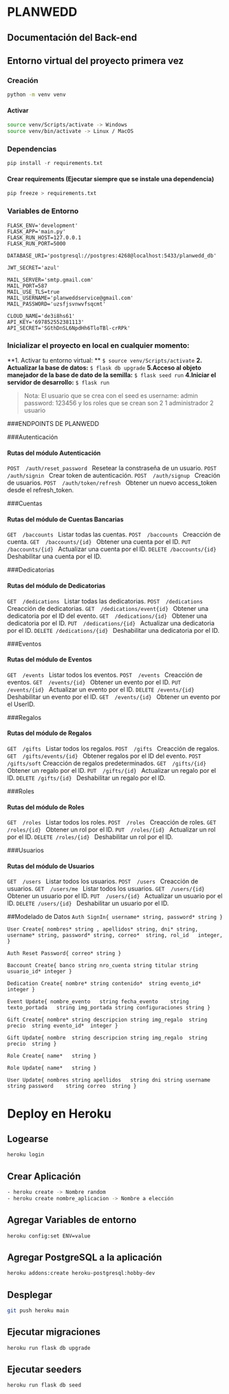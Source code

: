 # PLANWEDD
## Documentación del Back-end 
## Entorno virtual del proyecto primera vez

### Creación 

```sh
python -m venv venv
```

#### Activar

```sh
source venv/Scripts/activate -> Windows
source venv/bin/activate -> Linux / MacOS
```

### Dependencias

```python
pip install -r requirements.txt
```

#### Crear requirements (Ejecutar siempre que se instale una dependencia)

```python
pip freeze > requirements.txt
```

### Variables de Entorno
```
FLASK_ENV='development'
FLASK_APP='main.py'
FLASK_RUN_HOST=127.0.0.1
FLASK_RUN_PORT=5000

DATABASE_URI='postgresql://postgres:4268@localhost:5433/planwedd_db'

JWT_SECRET='azul'

MAIL_SERVER='smtp.gmail.com'
MAIL_PORT=587
MAIL_USE_TLS=true
MAIL_USERNAME='planweddservice@gmail.com'
MAIL_PASSWORD='uzsfjsvnwvfsqcmt'

CLOUD_NAME='de3i8hs61'
API_KEY='697852552381113'
API_SECRET='SGthDnSL6NpdHh6TloTBl-crRPk'
```

### Inicializar el proyecto en local en cualquier momento:
**1. Activar tu entorno virtual: **
`$ source venv/Scripts/activate`
**2. Actualizar la base de datos:**
`$ flask db upgrade`
**5.Acceso al objeto manejador de la base de dato de la semilla:**
`$ flask seed run`
**4.Iniciar el servidor de desarrollo:**
        `$ flask run`
> Nota: El usuario que se crea con el seed es
username: admin
password: 123456
y los roles que se crean son 2
1 administrador
2 usuario

###ENDPOINTS DE PLANWEDD

###Autenticación 
#### Rutas del módulo Autenticación
`POST  /auth/reset_password ` Resetear la constraseña de un usuario.
`POST  /auth/signin ` Crear token de autenticación.
`POST  /auth/signup ` Creación de usuarios.
`POST  /auth/token/refresh ` Obtener un nuevo access_token desde el refresh_token.

###Cuentas 
#### Rutas del módulo de Cuentas Bancarias
`GET  /baccounts ` Listar todas las cuentas.
`POST  /baccounts ` Creacción de cuenta.
`GET  /baccounts/{id} ` Obtener una cuenta por el ID.
`PUT  /baccounts/{id} ` Actualizar una cuenta por el ID.
`DELETE /baccounts/{id} ` Deshabilitar una cuenta por el ID.

###Dedicatorias 
#### Rutas del módulo de Dedicatorias
`GET  /dedications ` Listar todas las dedicatorias.
`POST  /dedications ` Creacción de dedicatorias.
`GET  /dedications/event{id} ` Obtener una dedicatoria por el ID del evento.
`GET  /dedications/{id} `  Obtener una dedicatoria por el ID.
`PUT  /dedications/{id} ` Actualizar una dedicatoria por el ID.
`DELETE /dedications/{id} ` Deshabilitar una dedicatoria por el ID.

###Eventos
#### Rutas del módulo de Eventos
`GET  /events ` Listar todos los eventos.
`POST  /events ` Creacción de eventos.
`GET  /events/{id} ` Obtener un evento por el ID.
`PUT  /events/{id} ` Actualizar un evento por el ID.
`DELETE /events/{id} ` Deshabilitar un evento por el ID.
`GET  /events/{id} ` Obtener un evento por el UserID.


###Regalos
#### Rutas del módulo de Regalos
`GET  /gifts ` Listar todos los regalos.
`POST  /gifts ` Creacción de regalos.
`GET  /gifts/events/{id} ` Obtener regalos por el ID del evento.
`POST  /gifts/soft` Creacción de regalos predeterminados.
`GET  /gifts/{id} ` Obtener un regalo por el ID.
`PUT  /gifts/{id} ` Actualizar un regalo por el ID.
`DELETE /gifts/{id} ` Deshabilitar un regalo por el ID.


###Roles
#### Rutas del módulo de Roles
`GET  /roles ` Listar todos los roles.
`POST  /roles ` Creacción de roles.
`GET  /roles/{id} ` Obtener un rol por el ID.
`PUT  /roles/{id} ` Actualizar un rol por el ID.
`DELETE /roles/{id} ` Deshabilitar un rol por el ID.


###Usuarios
#### Rutas del módulo de Usuarios
`GET  /users ` Listar todos los usuarios.
`POST  /users ` Creacción de usuarios.
`GET  /users/me ` Listar todos los usuarios.
`GET  /users/{id} ` Obtener un usuario por el ID.
`PUT  /users/{id} ` Actualizar un usuario por el ID.
`DELETE /users/{id} ` Deshabilitar un usuario por el ID.

##Modelado de Datos
`Auth SignIn{
username* string,
password* string
}`

`User Create{
nombres* string ,
apellidos* string,
dni* string,
username* string,
password* string,
correo*	 string,
rol_id	 integer,
}`

`Auth Reset Password{
correo*	string
}`

`Baccount Create{
banco string
nro_cuenta string
titular	string
usuario_id*	integer
}`


`Dedication Create{
nombre*	string
contenido*	string
evento_id*	integer
}`



`Event Update{
nombre_evento	string
fecha_evento	string
texto_portada	string
img_portada	string
configuraciones	string
}`

`Gift Create{
nombre*	string
descripcion	string
img_regalo	string
precio	string
evento_id*	integer
}`


`Gift Update{
nombre	string
descripcion	string
img_regalo	string
precio	string
}`

`Role Create{
name*	string
}`

`Role Update{
name*	string
}`

`User Update{
nombres	string
apellidos	string
dni	string
username	string
password	string
correo	string
}`


# Deploy en Heroku

## Logearse

```sh
heroku login
```

## Crear Aplicación

```sh
- heroku create -> Nombre random
- heroku create nombre_aplicacion -> Nombre a elección
```

## Agregar Variables de entorno

```sh
heroku config:set ENV=value
```

## Agregar PostgreSQL a la aplicación

```sh
heroku addons:create heroku-postgresql:hobby-dev
```

## Desplegar

```sh
git push heroku main
```

## Ejecutar migraciones

```sh
heroku run flask db upgrade
```

## Ejecutar seeders

```sh
heroku run flask db seed
```




